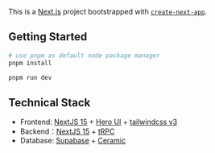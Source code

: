 This is a [Next.js](https://nextjs.org) project bootstrapped with [`create-next-app`](https://nextjs.org/docs/app/api-reference/cli/create-next-app).

## Getting Started
```bash
# use pnpm as default node package manager
pnpm install

pnpm run dev
```

## Technical Stack

- Frontend: [NextJS 15](https://nextjs.org/docs) + [Hero UI](https://www.heroui.com/docs/guide/introduction) + [tailwindcss v3](https://v3.tailwindcss.com/docs/installation)
- Backend：[NextJS 15](https://nextjs.org/docs) + [tRPC](https://trpc.io/docs/quickstart)
- Database: [Supabase](https://supabase.com) + [Ceramic](https://developers.ceramic.network/docs/composedb/getting-started)